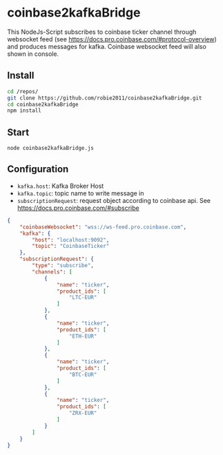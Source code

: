 # coinbase2kafkaBridge
This NodeJs-Script subscribes to coinbase ticker channel through websocket feed (see https://docs.pro.coinbase.com/#protocol-overview) and produces messages for kafka. Coinbase websocket feed will also shown in console.

## Install
```bash
cd /repos/
git clone https://github.com/robie2011/coinbase2kafkaBridge.git
cd coinbase2kafkaBridge
npm install
```
## Start

    node coinbase2kafkaBridge.js

## Configuration

  * `kafka.host`: Kafka Broker Host
  * `kafka.topic`: topic name to write message in
  * `subscriptionRequest`: request object according to coinbase api. See https://docs.pro.coinbase.com/#subscribe

```json
{
    "coinbaseWebsocket": "wss://ws-feed.pro.coinbase.com",
    "kafka": {
        "host": "localhost:9092",
        "topic": "CoinbaseTicker"
    },
    "subscriptionRequest": {
        "type": "subscribe",
        "channels": [
            {
                "name": "ticker",
                "product_ids": [
                    "LTC-EUR"
                ]
            },
            {
                "name": "ticker",
                "product_ids": [
                    "ETH-EUR"
                ]
            },
            {
                "name": "ticker",
                "product_ids": [
                    "BTC-EUR"
                ]
            },
            {
                "name": "ticker",
                "product_ids": [
                    "ZRX-EUR"
                ]
            }
        ]
    }
}
```

